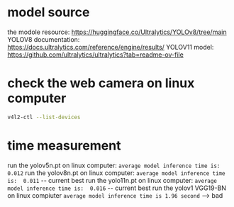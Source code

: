 # model source
the modole resource: https://huggingface.co/Ultralytics/YOLOv8/tree/main
YOLOV8 documentation: https://docs.ultralytics.com/reference/engine/results/
YOLOV11 model: https://github.com/ultralytics/ultralytics?tab=readme-ov-file

# check the web camera on linux computer 
```bash
v4l2-ctl --list-devices
```

# time measurement
run the yolov5n.pt on linux computer: 
```average model inference time is:  0.012```
run the yolov8n.pt on linux computer:
```average model inference time is:  0.011``` -- current best
run the yolo11n.pt on linux computer:
```average model inference time is:  0.016``` -- current best
run the yolov1 VGG19-BN on linux compiuter 
```average model inference time is 1.96 second``` --> bad
